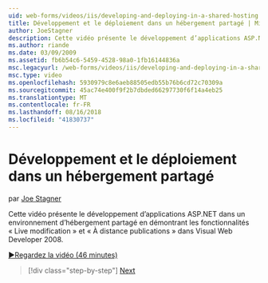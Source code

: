 ```yaml
---
uid: web-forms/videos/iis/developing-and-deploying-in-a-shared-hosting
title: Développement et le déploiement dans un hébergement partagé | Microsoft Docs
author: JoeStagner
description: Cette vidéo présente le développement d’applications ASP.NET dans un environnement d’hébergement partagé en démontrant &quot;Live modification&quot; et &quot;Publication distant &...
ms.author: riande
ms.date: 03/09/2009
ms.assetid: fb6b54c6-5459-4528-98a0-1fb16144836a
msc.legacyurl: /web-forms/videos/iis/developing-and-deploying-in-a-shared-hosting
msc.type: video
ms.openlocfilehash: 5930979c8e6aeb88505edb55b76b6cd72c70309a
ms.sourcegitcommit: 45ac74e400f9f2b7dbded66297730f6f14a4eb25
ms.translationtype: MT
ms.contentlocale: fr-FR
ms.lasthandoff: 08/16/2018
ms.locfileid: "41830737"
---
```

<a name="developing-and-deploying-in-a-shared-hosting"></a>Développement et le déploiement dans un hébergement partagé
====================
par [Joe Stagner](https://github.com/JoeStagner)

Cette vidéo présente le développement d’applications ASP.NET dans un environnement d’hébergement partagé en démontrant les fonctionnalités « Live modification » et « À distance publications » dans Visual Web Developer 2008.

[&#9654;Regardez la vidéo (46 minutes)](https://channel9.msdn.com/Blogs/ASP-NET-Site-Videos/developing-and-deploying-in-a-shared-hosting)

> [!div class="step-by-step"]
> [Next](working-with-iis7-deligated-admin.md)
